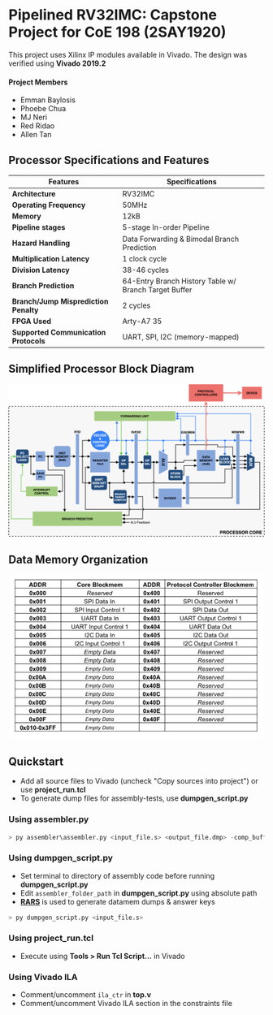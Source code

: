 # Pipelined RV32IMC: Capstone Project for CoE 198 (2SAY1920)
This project uses Xilinx IP modules available in Vivado. The design was verified using **Vivado 2019.2**

#### Project Members
+ Emman Baylosis
+ Phoebe Chua
+ MJ Neri
+ Red Ridao
+ Allen Tan

## Processor Specifications and Features
Features | Specifications
---- | ----
**Architecture** | RV32IMC
**Operating Frequency** | 50MHz
**Memory** | 12kB
**Pipeline stages** | 5-stage In-order Pipeline
**Hazard Handling** | Data Forwarding & Bimodal Branch Prediction
**Multiplication Latency** | 1 clock cycle
**Division Latency** | 38-46 cycles
**Branch Prediction** | 64-Entry Branch History Table w/ Branch Target Buffer
**Branch/Jump Misprediction Penalty** | 2 cycles
**FPGA Used** | Arty-A7 35
**Supported Communication Protocols** | UART, SPI, I2C (memory-mapped)


## Simplified Processor Block Diagram
<p align="center">
  <img src="final-toplevel.png" alt="Size Limit CLI" width="738">
</p>

## Data Memory Organization
<p align="center">
  <img src="mem-organization.png" alt="Size Limit CLI" width="500">
</p>

## Quickstart
+ Add all source files to Vivado (uncheck "Copy sources into project") or use **project_run.tcl**
+ To generate dump files for assembly-tests, use **dumpgen_script.py**

### Using assembler.py
```python
> py assembler\assembler.py <input_file.s> <output_file.dmp> -comp_buffer True
```

### Using dumpgen_script.py
+ Set terminal to directory of assembly code before running **dumpgen_script.py**
+ Edit `assembler_folder_path` in **dumpgen_script.py** using absolute path
+ [**RARS**](https://github.com/TheThirdOne/rars) is used to generate datamem dumps & answer keys
```python
> py dumpgen_script.py <input_file.s>
```

### Using project_run.tcl
+ Execute using **Tools > Run Tcl Script...** in Vivado

### Using Vivado ILA
+ Comment/uncomment `ila_ctr` in **top.v**
+ Comment/uncomment Vivado ILA section in the constraints file
